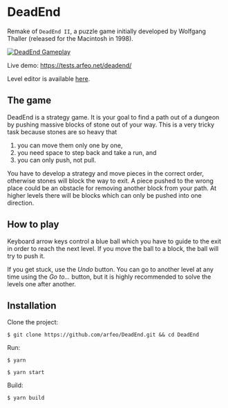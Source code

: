 # DeadEnd

Remake of `DeadEnd II`, a puzzle game initially developed by Wolfgang Thaller (released for the Macintosh in 1998).

[![DeadEnd Gameplay](https://static.arfeo.net/deadend/cover.png)](https://youtu.be/BItD1Ss58s8 "DeadEnd Gameplay")

Live demo: https://tests.arfeo.net/deadend/

Level editor is available [here](https://github.com/arfeo/deadend-level-editor).

## The game

DeadEnd is a strategy game. It is your goal to find a path out of a dungeon by pushing massive blocks of stone out of your way. This is a very tricky task because stones are so heavy that

1. you can move them only one by one,
1. you need space to step back and take a run, and
1. you can only push, not pull.

You have to develop a strategy and move pieces in the correct order, otherwise stones will block the way to exit. A piece pushed to the wrong place could be an obstacle for removing another block from your path. At higher levels there will be blocks which can only be pushed into one direction.

## How to play

Keyboard arrow keys control a blue ball which you have to guide to the exit in order to reach the next level. If you move the ball to a block, the ball will try to push it.

If you get stuck, use the _Undo_ button. You can go to another level at any time using the _Go to..._ button, but it is highly recommended to solve the levels one after another.

## Installation

Clone the project:

```
$ git clone https://github.com/arfeo/DeadEnd.git && cd DeadEnd
```

Run:

```
$ yarn
```

```
$ yarn start
```

Build:

```
$ yarn build
```
